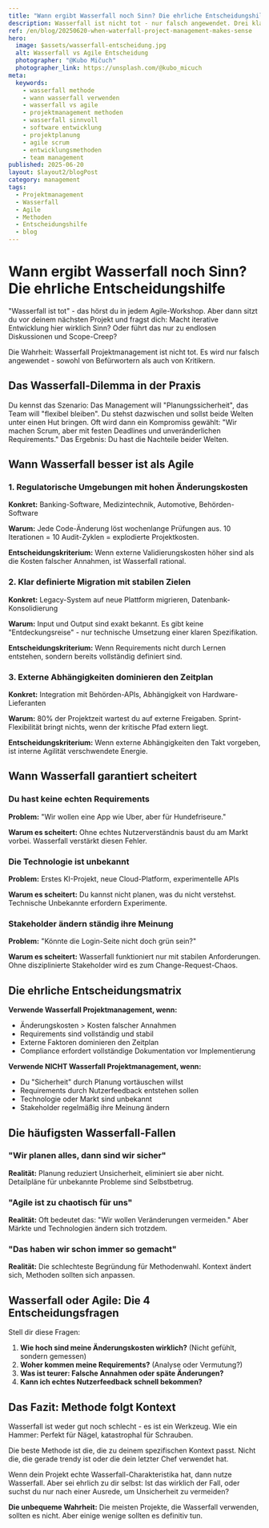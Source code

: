 ```yaml
---
title: "Wann ergibt Wasserfall noch Sinn? Die ehrliche Entscheidungshilfe"
description: Wasserfall ist nicht tot - nur falsch angewendet. Drei klare Kriterien, wann sequenzielle Entwicklung besser funktioniert als Agilität.
ref: /en/blog/20250620-when-waterfall-project-management-makes-sense
hero:
  image: $assets/wasserfall-entscheidung.jpg
  alt: Wasserfall vs Agile Entscheidung
  photographer: "@Kubo Mičuch"
  photographer_link: https://unsplash.com/@kubo_micuch
meta:
  keywords:
    - wasserfall methode
    - wann wasserfall verwenden
    - wasserfall vs agile
    - projektmanagement methoden
    - wasserfall sinnvoll
    - software entwicklung
    - projektplanung
    - agile scrum
    - entwicklungsmethoden
    - team management
published: 2025-06-20
layout: $layout2/blogPost
category: management
tags:
  - Projektmanagement
  - Wasserfall
  - Agile
  - Methoden
  - Entscheidungshilfe
  - blog
---
```


# Wann ergibt Wasserfall noch Sinn? Die ehrliche Entscheidungshilfe

"Wasserfall ist tot" - das hörst du in jedem Agile-Workshop. Aber dann sitzt du vor deinem nächsten Projekt und fragst dich: Macht iterative Entwicklung hier wirklich Sinn? Oder führt das nur zu endlosen Diskussionen und Scope-Creep?

Die Wahrheit: Wasserfall Projektmanagement ist nicht tot. Es wird nur falsch angewendet - sowohl von Befürwortern als auch von Kritikern.

## Das Wasserfall-Dilemma in der Praxis

Du kennst das Szenario: Das Management will "Planungssicherheit", das Team will "flexibel bleiben". Du stehst dazwischen und sollst beide Welten unter einen Hut bringen. Oft wird dann ein Kompromiss gewählt: "Wir machen Scrum, aber mit festen Deadlines und unveränderlichen Requirements." Das Ergebnis: Du hast die Nachteile beider Welten.

## Wann Wasserfall besser ist als Agile

### 1. Regulatorische Umgebungen mit hohen Änderungskosten

**Konkret:** Banking-Software, Medizintechnik, Automotive, Behörden-Software

**Warum:** Jede Code-Änderung löst wochenlange Prüfungen aus. 10 Iterationen = 10 Audit-Zyklen = explodierte Projektkosten.

**Entscheidungskriterium:** Wenn externe Validierungskosten höher sind als die Kosten falscher Annahmen, ist Wasserfall rational.

### 2. Klar definierte Migration mit stabilen Zielen

**Konkret:** Legacy-System auf neue Plattform migrieren, Datenbank-Konsolidierung

**Warum:** Input und Output sind exakt bekannt. Es gibt keine "Entdeckungsreise" - nur technische Umsetzung einer klaren Spezifikation.

**Entscheidungskriterium:** Wenn Requirements nicht durch Lernen entstehen, sondern bereits vollständig definiert sind.

### 3. Externe Abhängigkeiten dominieren den Zeitplan

**Konkret:** Integration mit Behörden-APIs, Abhängigkeit von Hardware-Lieferanten

**Warum:** 80% der Projektzeit wartest du auf externe Freigaben. Sprint-Flexibilität bringt nichts, wenn der kritische Pfad extern liegt.

**Entscheidungskriterium:** Wenn externe Abhängigkeiten den Takt vorgeben, ist interne Agilität verschwendete Energie.

## Wann Wasserfall garantiert scheitert

### Du hast keine echten Requirements

**Problem:** "Wir wollen eine App wie Uber, aber für Hundefriseure."

**Warum es scheitert:** Ohne echtes Nutzerverständnis baust du am Markt vorbei. Wasserfall verstärkt diesen Fehler.

### Die Technologie ist unbekannt

**Problem:** Erstes KI-Projekt, neue Cloud-Platform, experimentelle APIs

**Warum es scheitert:** Du kannst nicht planen, was du nicht verstehst. Technische Unbekannte erfordern Experimente.

### Stakeholder ändern ständig ihre Meinung

**Problem:** "Könnte die Login-Seite nicht doch grün sein?"

**Warum es scheitert:** Wasserfall funktioniert nur mit stabilen Anforderungen. Ohne disziplinierte Stakeholder wird es zum Change-Request-Chaos.

## Die ehrliche Entscheidungsmatrix

**Verwende Wasserfall Projektmanagement, wenn:**

- Änderungskosten > Kosten falscher Annahmen
- Requirements sind vollständig und stabil
- Externe Faktoren dominieren den Zeitplan
- Compliance erfordert vollständige Dokumentation vor Implementierung

**Verwende NICHT Wasserfall Projektmanagement, wenn:**

- Du "Sicherheit" durch Planung vortäuschen willst
- Requirements durch Nutzerfeedback entstehen sollen
- Technologie oder Markt sind unbekannt
- Stakeholder regelmäßig ihre Meinung ändern

## Die häufigsten Wasserfall-Fallen

### "Wir planen alles, dann sind wir sicher"

**Realität:** Planung reduziert Unsicherheit, eliminiert sie aber nicht. Detailpläne für unbekannte Probleme sind Selbstbetrug.

### "Agile ist zu chaotisch für uns"

**Realität:** Oft bedeutet das: "Wir wollen Veränderungen vermeiden." Aber Märkte und Technologien ändern sich trotzdem.

### "Das haben wir schon immer so gemacht"

**Realität:** Die schlechteste Begründung für Methodenwahl. Kontext ändert sich, Methoden sollten sich anpassen.

## Wasserfall oder Agile: Die 4 Entscheidungsfragen

Stell dir diese Fragen:

1. **Wie hoch sind meine Änderungskosten wirklich?** (Nicht gefühlt, sondern gemessen)
2. **Woher kommen meine Requirements?** (Analyse oder Vermutung?)
3. **Was ist teurer: Falsche Annahmen oder späte Änderungen?**
4. **Kann ich echtes Nutzerfeedback schnell bekommen?**

## Das Fazit: Methode folgt Kontext

Wasserfall ist weder gut noch schlecht - es ist ein Werkzeug. Wie ein Hammer: Perfekt für Nägel, katastrophal für Schrauben.

Die beste Methode ist die, die zu deinem spezifischen Kontext passt. Nicht die, die gerade trendy ist oder die dein letzter Chef verwendet hat.

Wenn dein Projekt echte Wasserfall-Charakteristika hat, dann nutze Wasserfall. Aber sei ehrlich zu dir selbst: Ist das wirklich der Fall, oder suchst du nur nach einer Ausrede, um Unsicherheit zu vermeiden?

**Die unbequeme Wahrheit:** Die meisten Projekte, die Wasserfall verwenden, sollten es nicht. Aber einige wenige sollten es definitiv tun.
